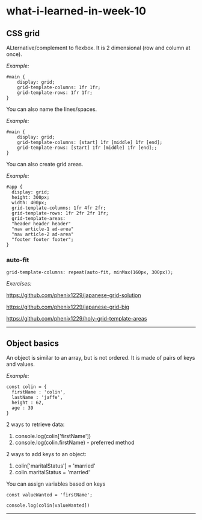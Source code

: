 # what-i-learned-in-week-10

## CSS grid

ALternative/complement to flexbox. It is 2 dimensional (row and column at once). 

*Example:*
```
#main {
    display: grid;
    grid-template-columns: 1fr 1fr;
    grid-template-rows: 1fr 1fr;
}
```

You can also name the lines/spaces.

*Example:*
```
#main {
    display: grid;
    grid-template-columns: [start] 1fr [middle] 1fr [end];
    grid-template-rows: [start] 1fr [middle] 1fr [end];;
}
```

You can also create grid areas.

*Example:*
```
#app {
  display: grid;
  height: 300px;
  width: 400px;
  grid-template-columns: 1fr 4fr 2fr; 
  grid-template-rows: 1fr 2fr 2fr 1fr;
  grid-template-areas:
  "header header header"
  "nav article-1 ad-area"
  "nav article-2 ad-area"
  "footer footer footer";
}
```

### auto-fit

`grid-template-columns: repeat(auto-fit, minMax(160px, 300px));`

*Exercises:*

https://github.com/phenix1229/japanese-grid-solution

https://github.com/phenix1229/japanese-grid-big

https://github.com/phenix1229/holy-grid-template-areas

---

## Object basics

An object is similar to an array, but is not ordered. It is made of pairs of keys and values.

*Example:*
```
const colin = {
  firstName : 'colin',
  lastName : 'jaffe',
  height : 62,
  age : 39
}
```

2 ways to retrieve data:
  1. console.log(colin['firstName'])
  2. console.log(colin.firstName) - preferred method

2 ways to add keys to an object:
  1. colin['maritalStatus'] = 'married'
  2. colin.maritalStatus = 'married'

You can assign variables based on keys

```
const valueWanted = 'firstName';

console.log(colin[valueWanted])
```

---